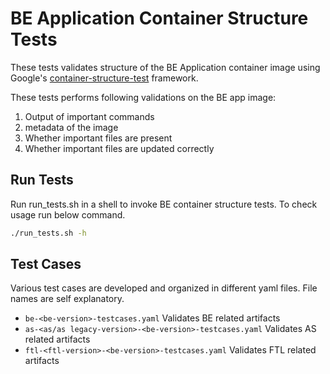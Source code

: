# BE Application Container Structure Tests
These tests validates structure of the BE Application container image using Google's [container-structure-test](https://github.com/GoogleContainerTools/container-structure-test) framework.

These tests performs following validations on the BE app image:
1. Output of important commands
2. metadata of the image
3. Whether important files are present
4. Whether important files are updated correctly

## Run Tests
Run run_tests.sh in a shell to invoke BE container structure tests. To check usage run below command.
```sh
./run_tests.sh -h
```

## Test Cases
Various test cases are developed and organized in different yaml files. File names are self explanatory.
* `be-<be-version>-testcases.yaml` Validates BE related artifacts
* `as-<as/as legacy-version>-<be-version>-testcases.yaml` Validates AS related artifacts
* `ftl-<ftl-version>-<be-version>-testcases.yaml` Validates FTL related artifacts